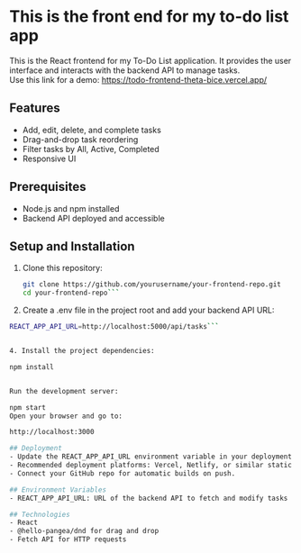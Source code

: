 # This is the front end for my to-do list app

This is the React frontend for my To-Do List application. It provides the user interface and interacts with the backend API to manage tasks.\
Use this link for a demo: https://todo-frontend-theta-bice.vercel.app/

## Features

- Add, edit, delete, and complete tasks
- Drag-and-drop task reordering
- Filter tasks by All, Active, Completed
- Responsive UI

## Prerequisites
- Node.js and npm installed
- Backend API deployed and accessible

## Setup and Installation

1. Clone this repository:

   ```bash
   git clone https://github.com/yourusername/your-frontend-repo.git
   cd your-frontend-repo```
   
2. Create a .env file in the project root and add your backend API URL:
```bash
REACT_APP_API_URL=http://localhost:5000/api/tasks```


4. Install the project dependencies:

npm install


Run the development server:

npm start
Open your browser and go to:

http://localhost:3000

## Deployment
- Update the REACT_APP_API_URL environment variable in your deployment environment to point to your live backend API.
- Recommended deployment platforms: Vercel, Netlify, or similar static hosting services.
- Connect your GitHub repo for automatic builds on push.

## Environment Variables
- REACT_APP_API_URL: URL of the backend API to fetch and modify tasks

## Technologies
- React
- @hello-pangea/dnd for drag and drop
- Fetch API for HTTP requests

